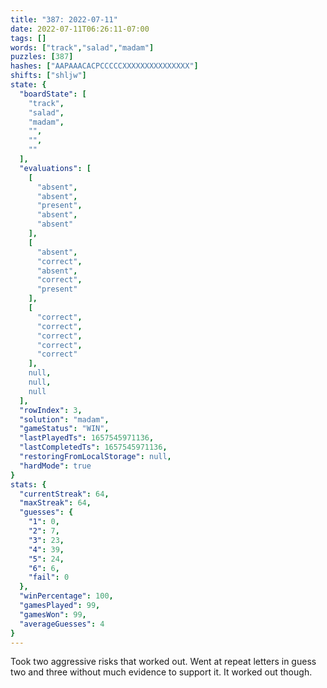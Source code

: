 ```yaml
---
title: "387: 2022-07-11"
date: 2022-07-11T06:26:11-07:00
tags: []
words: ["track","salad","madam"]
puzzles: [387]
hashes: ["AAPAAACACPCCCCCXXXXXXXXXXXXXXX"]
shifts: ["shljw"]
state: {
  "boardState": [
    "track",
    "salad",
    "madam",
    "",
    "",
    ""
  ],
  "evaluations": [
    [
      "absent",
      "absent",
      "present",
      "absent",
      "absent"
    ],
    [
      "absent",
      "correct",
      "absent",
      "correct",
      "present"
    ],
    [
      "correct",
      "correct",
      "correct",
      "correct",
      "correct"
    ],
    null,
    null,
    null
  ],
  "rowIndex": 3,
  "solution": "madam",
  "gameStatus": "WIN",
  "lastPlayedTs": 1657545971136,
  "lastCompletedTs": 1657545971136,
  "restoringFromLocalStorage": null,
  "hardMode": true
}
stats: {
  "currentStreak": 64,
  "maxStreak": 64,
  "guesses": {
    "1": 0,
    "2": 7,
    "3": 23,
    "4": 39,
    "5": 24,
    "6": 6,
    "fail": 0
  },
  "winPercentage": 100,
  "gamesPlayed": 99,
  "gamesWon": 99,
  "averageGuesses": 4
}
---
```


<!-- more -->
Took two aggressive risks that worked out. Went at repeat letters in guess two and three without much evidence to support it. It worked out though. 
